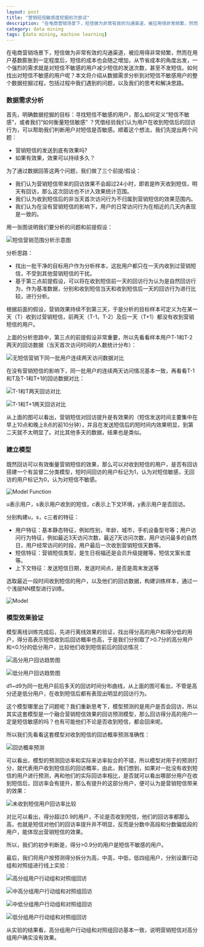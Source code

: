 ```yaml
---
layout: post
title: "营销短信敏感度挖掘初次尝试"
description: "在电商营销场景下，短信做为非常有效的沟通渠道，被应用得非常频繁，然而在用户基数膨胀到一定程度后，短信的成本也会随之增加，从节省成本的角度出发，一个强烈的需求就是对短信不敏感的用户减少短信的发送次数，甚至不发短信"
category: data mining
tags: [data mining, machine learning]
---
```


在电商营销场景下，短信做为非常有效的沟通渠道，被应用得非常频繁，然而在用户基数膨胀到一定程度后，短信的成本也会随之增加，从节省成本的角度出发，一个强烈的需求就是对短信不敏感的用户减少短信的发送次数，甚至不发短信。如何找出对短信不敏感的用户呢？本文将介绍从数据需求分析到对短信不敏感用户的整个数据挖掘过程，包括过程中我们遇到的问题，以及我们的思考和解决思路。

### 数据需求分析

首先，明确数据挖掘的目标：寻找短信不敏感的用户，那么如何定义“短信不敏感”，或者我们“如何衡量短信敏感” ？凭借经验我们认为用户在收到短信后的回访行为，可以帮助我们判断用户对短信是否敏感。顺着这个想法，我们先提出两个问题：

* 营销短信的发送到底有效果吗?
* 如果有效果，效果可以持续多久？

为了通过数据回答这两个问题，我们做了三个前提/假设：

* 我们认为营销短信带来的回访效果不会超过24小时，即若是昨天收到短信，明天有回访，那么这次回访也不计入效果统计范围。
* 我们认为收到短信后的非当天首次访问行为不归属到营销短信的效果范围内。
* 我们认为在没有营销短信的影响下，用户的日常访问行为在相近的几天内表现是一致的。

用一张图说明我们要分析的问题和前提假设：

![短信营销范围分析示意图](https://raw.githubusercontent.com/Neway6655/neway6655.github.com/master/images/sms_sensitive_model/sms_analysis_figure.png)

分析思路：

* 找出一批干净的目标用户作为分析样本，这批用户都只在一天内收到过营销短信，不受到其他营销短信的干扰。
* 基于第三点前提假设，可以将在收到短信前一天的回访行为认为是自然回访行为，作为基准数据，分别和收到短信当天和收到短信后一天的回访行为进行比较，进行分析。

根据前面的假设，营销效果持续不到第三天，于是分析的目标样本可定义为在某一天（T）收到过营销短信，前两天（T-1，T-2）及后一天（T+1）都没有收到营销短信的用户。

上面的分析思路中，第三点的前提假设非常重要，所以先看看样本用户T-1和T-2两天的回访数据（当天首次访问时间的人数统计分布）：

![无短信营销下同一批用户连续两天访问数据对比](https://raw.githubusercontent.com/Neway6655/neway6655.github.com/master/images/sms_sensitive_model/sms_sensitive_analysis_1.png)

在没有营销短信的影响下，同一批用户的连续两天访问情况基本一致，再看看T-1和T及T-1和T+1的回访数据对比：

![T-1和T两天回访对比](https://raw.githubusercontent.com/Neway6655/neway6655.github.com/master/images/sms_sensitive_model/sms_sensitive_analysis_2.png)

![T-1和T+1两天回访对比](https://raw.githubusercontent.com/Neway6655/neway6655.github.com/master/images/sms_sensitive_model/sms_sensitive_analysis_3.png)

从上面的图可以看出，营销短信对回访提升是有效果的（短信发送时间主要集中在早上10点和晚上8点的前10分钟），并且在发送短信后的短时间内效果明显，到第二天就不太明显了。对比其他多天的数据，结果也是类似。

### 建立模型

既然回访可以有效衡量营销短信的效果，那么可以对收到短信的用户，是否有回访搭建一个有监督二分类模型，短时间回访的用户标记为1，认为对短信敏感，无回访的用户标记为0，认为对短信不敏感。

![Model Function](https://raw.githubusercontent.com/Neway6655/neway6655.github.com/master/images/sms_sensitive_model/model_function.png)



u表示用户，s表示用户收到的短信，c表示上下文环境，y表示用户是否回访。

分别构建u，s，c三者的特征：

* 用户特征：基本静态特征，例如性别，年龄，城市，手机设备型号等；用户访问行为特征，例如最近3天访问次数，最近7天访问次数，用户访问最多的自然日，用户经常访问的时段，用户最后一次收到营销短信天数等。
* 短信特征：营销短信类型，是生日祝福还是会员升级提醒等，短信文案长度等。
* 上下文特征：发送短信日期，发送时间点，是否是周末发送等

选取最近一段时间收到短信的用户，以及他们的回访数据，构建训练样本，通过一个浅层NN模型进行训练。

![Model](https://raw.githubusercontent.com/Neway6655/neway6655.github.com/master/images/sms_sensitive_model/nn_model.png)

### 模型效果验证

模型离线训练完成后，先进行离线效果的验证，找出得分高的用户和得分低的用户，得分高表示短信收到后回访概率也高，于是我们分别取了>0.7分的高分用户和<0.1分的低分用户，比较他们收到短信前后的回访情况：

![高分用户回访趋势图](https://raw.githubusercontent.com/Neway6655/neway6655.github.com/master/images/sms_sensitive_model/high_sensitive_visit.png)

![低分用户回访趋势图](https://raw.githubusercontent.com/Neway6655/neway6655.github.com/master/images/sms_sensitive_model/low_sensitive_visit.png)



d1~d9为同一批用户前后多天的回访时间分布曲线，从上面的图可看出，不管是高分还是低分用户，在收到短信后都有表现出明显的回访行为。

这个模型哪里出了问题呢？我们重新思考下，模型预测的是用户是否会回访，所以其实这套模型是一个融合营销短信效果的回访预测模型，那么回访得分高的用户一定是短信敏感的吗？也有可能他们不论是否收到短信，都会回来呢。

所以我们先看看这套模型对收到短信的回访概率预测准确性：

![回访概率预测](https://raw.githubusercontent.com/Neway6655/neway6655.github.com/master/images/sms_sensitive_model/revisit_predict.png)



可以看出，模型的预测回访率和实际来访率拟合的不错，所以模型对用于的预测打分，就代表用户收到短信后的回访概率，由此，我们想到，如果对一批没有收到短信的用户进行预测，再和他们的实际回访率相比，是否就可以看出哪部分用户在收到短信后，回访率会有提升，那么有提升的这部分用户，便可认为是营销短信带来的效果：

![未收到短信用户回访率比较](https://raw.githubusercontent.com/Neway6655/neway6655.github.com/master/images/sms_sensitive_model/non_sms_revisit.png)

对比可以看出，得分超过0.9的用户，不论是否收到短信，他们的回访率都那么高，也就是短信对他们的回访率提升并不明显，反而是分数中高段和分数偏低段的用户，能体现出营销短信的效果。

所以，我们的初步判断是，得分>0.9分的用户是短信不敏感的用户。

最后，我们将用户按预测得分拆分为高，中高，中低，低四组用户，分别设置行动组和对照组进行线上实验：

![高分组用户行动组和对照组回访](https://raw.githubusercontent.com/Neway6655/neway6655.github.com/master/images/sms_sensitive_model/high_users.png)

![中高分组用户行动组和对照组回访](https://raw.githubusercontent.com/Neway6655/neway6655.github.com/master/images/sms_sensitive_model/high_middle_users.png)

![中低分组用户行动组和对照组回访](https://raw.githubusercontent.com/Neway6655/neway6655.github.com/master/images/sms_sensitive_model/low_middle_users.png)

![低分组用户行动组和对照组回访](https://raw.githubusercontent.com/Neway6655/neway6655.github.com/master/images/sms_sensitive_model/low_users.png)

从实验的结果看，高分组用户行动组和对照组回访基本一致，说明营销短信对高分组用户确实没有效果。
